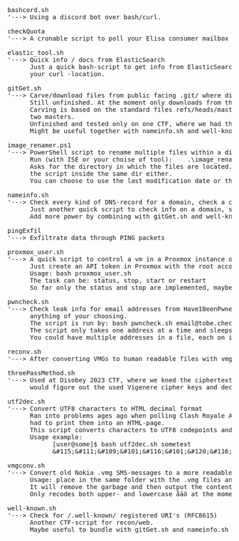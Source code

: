 <pre>
bashcord.sh
'---> Using a discord bot over bash/curl.
      
checkQuota
'---> A cronable script to poll your Elisa consumer mailbox quota and raise alerts if needed.

elastic_tool.sh
'---> Quick info / docs from ElasticSearch
      Just a quick bash-script to get info from ElasticSearch. No need for parameters, should ask for everything needed. Might need to change the /usr/bin/curl part to point to 
      your curl -location.
      
gitGet.sh
'---> Carve/download files from public facing .git/ where directory listing is disabled
      Still unfinished. At the moment only downloads from the root dir of a host (target.host/.git/) also would require a lot more of error checking etc.
      Carving is based on the standard files refs/heads/master and logs/refs/heads/master, also polls for some other standard files first, then carves the object based on these 
      two masters.
      Unfinished and tested only on one CTF, where we had the difficulty of having to do too much manual labour :D
      Might be useful together with nameinfo.sh and well-known.sh, maybe I'll bundle these up one day...
      
image_renamer.ps1
'---> PowerShell script to rename multiple files within a dir to have their timestamp as the name
      Run (with ISE or your choise of tool):    .\image_renamer.ps1
      Asks for the directory in which the files are located. Make sure the dir contains only files, no subdirs or anything, as the behaviour's not tested on subdirs. Don't put 
      the script inside the same dir either.
      You can choose to use the last modification date or the Date taken -value from metadata (image files) as the new filename (ddMMyy_HHmmss.extension).
      
nameinfo.sh
'---> Check every kind of DNS-record for a domain, check a couple of common TXT-records, robots file and whois
      Just another quick script to check info on a domain, sometimes useful for CTF's.
      Add more power by combining with gitGet.sh and well-known.sh

pingExfil
'---> Exfiltrate data through PING packets
      
proxmox_user.sh
'---> A quick script to control a vm in a Proxmox instance over the Proxmox API
      Just create an API token in Proxmox with the root account, assign it to a the vm you want to control and give it the PVEVMUser rights.
      Usage: bash proxmox_user.sh <task>
      The task can be: status, stop, start or restart
      So far only the status and stop are implemented, maybe later also add the option to define the vm name to which the commands would be directed to as a parameter.
      
pwncheck.sh
'---> Check leak info for email addresses from HaveIBeenPwned. You need a paid API-key to be able to carve data and you also need to set your own user-agent, which can be 
      anything of your choosing.
      The script is run by: bash pwncheck.sh email@tobe.check.ed
      The script only takes one address at a time and sleeps 1.5 seconds between API requests, as it is the current limit on the API's side.
      You could have multiple addresses in a file, each on it's own row and run multiple searches like:  for user in $(cat addresses); do bash pwncheck.sh "${user}"; done

reconv.sh
'---> After converting VMGs to human readable files with vmgconv.sh, reconvert the message content from the messages to one single file MESCON.

threePassMethod.sh
'---> Used at Disobey 2023 CTF, where we kned the ciphertext after first encoding, the result after second encooding and the result after the first encoding was removed. This 
      would figure out the used Vigenere cipher keys and decipher the original ciphertext back to text.

utf2dec.sh
'---> Convert UTF8 characters to HTML decimal format
      Ran into problems ages ago when polling Clash Royale API for clan statistics with bash, as the names in the game can contain basically any characters, including emojis and 
      had to print them into an HTML-page.
      This script converts characters to UTF8 codepoints and then to (HTML) decimal format.
      Usage example:
            [user@some]$ bash utf2dec.sh sometext
            &#38;#115;&#38;#111;&#38;#109;&#38;#101;&#38;#116;&#38;#101;&#38;#120;&#38;#116;

vmgconv.sh
'---> Convert old Nokia .vmg SMS-messages to a more readable format.
      Usage: place in the same folder with the .vmg files and run "bash vmgconv.sh"
      It will remove the garbage and then output the content to originalfile_conv file.
      Only recodes both upper- and lowercase åäö at the moment out of the special characters.
            
well-known.sh
'---> Check for /.well-known/ registered URI's (RFC8615)
      Another CTF-script for recon/web.
      Maybe useful to bundle with gitGet.sh and nameinfo.sh
</pre>
